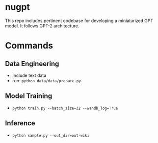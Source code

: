 # nugpt

This repo includes pertinent codebase for developing a miniaturized GPT model. It follows GPT-2 architecture. 

# Commands

## Data Engineering

* Include text data
* run: `python data/data/prepare.py`

## Model Training

* `python train.py --batch_size=32 --wandb_log=True`

## Inference

* `python sample.py --out_dir=out-wiki`